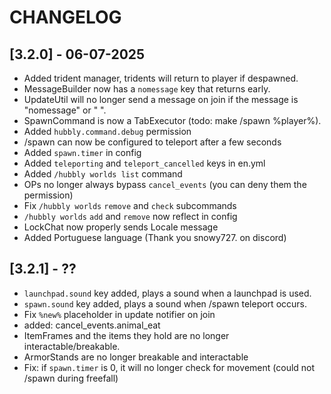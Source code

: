 # CHANGELOG

## [3.2.0] - 06-07-2025
- Added trident manager, tridents will return to player if despawned.
- MessageBuilder now has a `nomessage` key that returns early.
- UpdateUtil will no longer send a message on join if the message is "nomessage" or " ".
- SpawnCommand is now a TabExecutor (todo: make /spawn %player%).
- Added `hubbly.command.debug` permission
- /spawn can now be configured to teleport after a few seconds
- Added `spawn.timer` in config
- Added `teleporting` and `teleport_cancelled` keys in en.yml
- Added `/hubbly worlds list` command
- OPs no longer always bypass `cancel_events` (you can deny them the permission)
- Fix `/hubbly worlds` `remove` and `check` subcommands
- `/hubbly worlds` `add` and `remove` now reflect in config
- LockChat now properly sends Locale message
- Added Portuguese language (Thank you snowy727. on discord)

## [3.2.1] - ??
- `launchpad.sound` key added, plays a sound when a launchpad is used.
- `spawn.sound` key added, plays a sound when /spawn teleport occurs.
- Fix `%new%` placeholder in update notifier on join
- added: cancel_events.animal_eat
- ItemFrames and the items they hold are no longer interactable/breakable.
- ArmorStands are no longer breakable and interactable
- Fix: if `spawn.timer` is 0, it will no longer check for movement (could not /spawn during freefall)